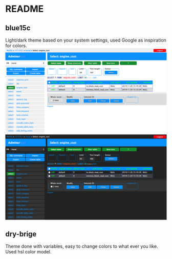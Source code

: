 # README

## blue15c

Light/dark theme based on your system settings, used Google as inspiration for colors.
![blue15c Light](/images/blue15c-light.png)
![blue15c Dark](/images/blue15c-dark.png)

## dry-brige

Theme done with variables, easy to change colors to what ever you like. Used hsl color model.